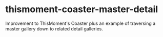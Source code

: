 thismoment-coaster-master-detail
================================

Improvement to ThisMoment's Coaster plus an example of traversing a master gallery down to related detail galleries. 
